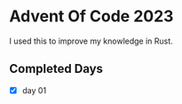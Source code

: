 # Advent Of Code 2023

I used this to improve my knowledge in Rust.

## Completed Days

- [x] day 01

